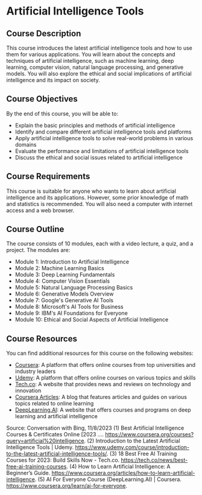 # Artificial Intelligence Tools

## Course Description

This course introduces the latest artificial intelligence tools and how to use them for various applications. You will learn about the concepts and techniques of artificial intelligence, such as machine learning, deep learning, computer vision, natural language processing, and generative models. You will also explore the ethical and social implications of artificial intelligence and its impact on society.

## Course Objectives

By the end of this course, you will be able to:

- Explain the basic principles and methods of artificial intelligence
- Identify and compare different artificial intelligence tools and platforms
- Apply artificial intelligence tools to solve real-world problems in various domains
- Evaluate the performance and limitations of artificial intelligence tools
- Discuss the ethical and social issues related to artificial intelligence

## Course Requirements

This course is suitable for anyone who wants to learn about artificial intelligence and its applications. However, some prior knowledge of math and statistics is recommended. You will also need a computer with internet access and a web browser.

## Course Outline

The course consists of 10 modules, each with a video lecture, a quiz, and a project. The modules are:

- Module 1: Introduction to Artificial Intelligence
- Module 2: Machine Learning Basics
- Module 3: Deep Learning Fundamentals
- Module 4: Computer Vision Essentials
- Module 5: Natural Language Processing Basics
- Module 6: Generative Models Overview
- Module 7: Google's Generative AI Tools
- Module 8: Microsoft's AI Tools for Business
- Module 9: IBM's AI Foundations for Everyone
- Module 10: Ethical and Social Aspects of Artificial Intelligence

## Course Resources

You can find additional resources for this course on the following websites:

- [Coursera](^1^): A platform that offers online courses from top universities and industry leaders
- [Udemy](^5^): A platform that offers online courses on various topics and skills
- [Tech.co](^3^): A website that provides news and reviews on technology and innovation
- [Coursera Articles](^2^): A blog that features articles and guides on various topics related to online learning
- [DeepLearning.AI](^4^): A website that offers courses and programs on deep learning and artificial intelligence

Source: Conversation with Bing, 11/8/2023
(1) Best Artificial Intelligence Courses & Certificates Online [2023 .... https://www.coursera.org/courses?query=artificial%20intelligence.
(2) Introduction to the Latest Artificial Intelligence Tools | Udemy. https://www.udemy.com/course/introduction-to-the-latest-artificial-intelligence-tools/.
(3) 18 Best Free AI Training Courses for 2023: Build Skills Now - Tech.co. https://tech.co/news/best-free-ai-training-courses.
(4) How to Learn Artificial Intelligence: A Beginner’s Guide. https://www.coursera.org/articles/how-to-learn-artificial-intelligence.
(5) AI For Everyone Course (DeepLearning.AI) | Coursera. https://www.coursera.org/learn/ai-for-everyone.
